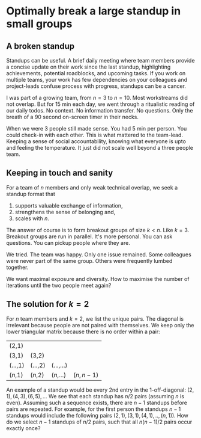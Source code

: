 # Optimally break a large standup in small groups

## A broken standup

Standups can be useful. A brief daily meeting where team members provide a concise update on their work since the last standup, highlighting achievements, potential roadblocks, and upcoming tasks.
If you work on multiple teams, your work has few dependencies on your colleagues and project-leads confuse process with progress, standups can be a cancer. 

I was part of a growing team, from $n = 3$ to $n = 10$. Most workstreams did not overlap. But for 15 min each day, we went through a ritualistic reading of our daily todos. 
No context. No information transfer. No questions. Only the breath of a 90 second on-screen timer in their necks.

When we were 3 people still made sense. You had 5 min per person. You could check-in with each other. This is what mattered to the team-lead. 
Keeping a sense of social accountability, knowing what everyone is upto and feeling the temperature. It just did not scale well beyond a three people team. 

## Keeping in touch and sanity

For a team of $n$ members and only weak technical overlap, we seek a standup format that
1. supports valuable exchange of information,
2. strengthens the sense of belonging and,
3. scales with $n$.

The answer of course is to form breakout groups of size $k < n$. Like $k=3$. Breakout groups are run in parallel. It's more personal. You can ask questions. You can pickup people where they are. 

We tried. The team was happy. Only one issue remained. Some colleagues were never part of the same group. Others were frequently lumbed together. 

We want maximal exposure and diversity. How to maximise the number of iterations until the two people meet again?

## The solution for $k=2$

For $n$ team members and $k=2$, we list the unique pairs. The diagonal is irrelevant because people are not paired with themselves. We keep only the lower triangular matrix because there is no order within a pair:

|         |         |         |         |
|---------|---------|---------|---------|
| (2,1)   |         |         |         |
| (3,1)   | (3,2)   |         |         |
| (...,1) | (...,2) | (...,...)|         |
| ($n$,1) | ($n$,2) | ($n$,...)| ($n,n-1$)|

An example of a standup would be every 2nd entry in the 1-off-diagonal: $(2,1), (4,3), (6,5), ..$. We see that each standup has $n/2$ pairs (assuming $n$ is even). Assuming such a sequence exists, there are $n-1$ standups before pairs are repeated. For example, for the first person the standups $n-1$ standups would include the following pairs $(2,1), (3,1), (4,1), .., (n,1))$. How do we select $n-1$ standups of $n/2$ pairs, such that all $n(n-1)/2$ pairs occur exactly once?


